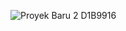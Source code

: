 ![Proyek Baru 2  D1B9916](https://github.com/user-attachments/assets/5f2eb902-1124-4a7d-b84e-93cfbb98001f)

